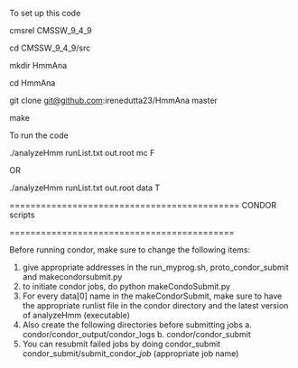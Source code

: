 To set up this code

cmsrel CMSSW_9_4_9

cd CMSSW_9_4_9/src

mkdir HmmAna

cd HmmAna

git clone git@github.com:irenedutta23/HmmAna master

make


To run the code

./analyzeHmm runList.txt out.root mc F

OR 

./analyzeHmm runList.txt out.root data T


============================================
CONDOR scripts

===========================================

Before running condor, make sure to change the following items:
1. give appropriate addresses in the run_myprog.sh, proto_condor_submit and makecondorsubmit.py
2. to initiate condor jobs, do python makeCondoSubmit.py
3. For every data[0] name in the makeCondorSubmit, make sure to have the appropriate runlist file in the condor directory and the latest version of analyzeHmm (executable)
4. Also create the following directories before submitting jobs
  a. condor/condor_output/condor_logs
  b. condor/condor_submit
5. You can resubmit failed jobs by doing condor_submit condor_submit/submit_condor_*job* (appropriate job name)
